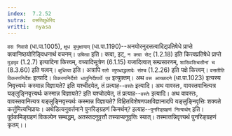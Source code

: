 ```yaml
---
index:  7.2.52
sutra:  वसतिक्षुधेरिद
vritti:  nyasa
---
```


`वस निवासे` (धा.पा.1005), `क्षुध बुभुक्षायाम्` (धा.पा.1190)--अनयोरनुदत्तत्वादिट्प्रतिषेधे प्राप्ते क्त्वानिष्ठयोरिङ्विधनार्थ वचनम्। `उषित्वा` इति। क्त्वा, इट्, `न क्त्वा सेट्` (1.2.18) इति कित्त्वप्रतिषेधे प्राप्ते `मुडमृव` (1.2.7) इत्यादिना कित्त्वम्, वच्यादिसूत्रेण (6.1.15) यजादित्वात् सम्प्रसारणम्, `शासिवसिचसीनां च` (8.3.60) इति षत्वम्। `क्षुधित्वा` इति। अत्रापि `रलो व्युपधाद्धलादेः संश्च` (1.2.26) इति पक्षे कित्त्वम्।
`वसतीति विकरणनिर्देशः` इत्यादि। `विकरणनिर्देशो धातुनिर्देशार्थे एव` इत्युक्तम्। अथ `वस आच्छादने` (धा.पा.1023) इत्यस्य निवृत्त्यर्थः कस्मान्न विज्ञायते? इति यश्चीदयेत्, तं प्रत्याह--`वस्तेः` इत्यादि। अथ वावस्तः, वावस्तवानित्यत्र यङ्लुङ्निवृत्त्यर्थः कस्मान्न विज्ञायते? इति यश्चोदयेत्, तं प्रत्याह--`वस्तेः` इत्यादि। अथ वावस्तः, वावस्तवानित्यत्र यङ्लुङ्निवृत्त्यर्थः कस्मान्न विज्ञायते? विहितविशेषणपक्षविज्ञानादपि यङ्लुङ्निवृत्तिः शक्यते कर्त्तुमित्यभिप्रायः। अथेडित्यनुवर्त्तमाने पुनरिङ्ग्रहणं किमर्थम्? इत्याह--`पुनरिङ्ग्रहणं नित्यार्थम्` इति। पूर्वकमिङ्ग्रहणं विकल्पेन सम्बद्धम्, अतस्तदनुवृत्तौ तस्याप्यनुवृत्तिः स्यात्। तस्मात्तन्निवृत्त्यर्थ पुनरिङ्ग्रहणं कृतम्।।

